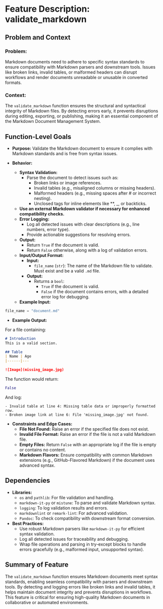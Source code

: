 # Feature Description: validate_markdown

## Problem and Context

### Problem:
Markdown documents need to adhere to specific syntax standards to ensure compatibility with Markdown parsers and downstream tools. Issues like broken links, invalid tables, or malformed headers can disrupt workflows and render documents unreadable or unusable in converted formats.

### Context:
The ```validate_markdown``` function ensures the structural and syntactical integrity of Markdown files. By detecting errors early, it prevents disruptions during editing, exporting, or publishing, making it an essential component of the Markdown Document Management System.

## Function-Level Goals

- **Purpose:**
Validate the Markdown document to ensure it complies with Markdown standards and is free from syntax issues.

- **Behavior:**
  - **Syntax Validation:**
    - Parse the document to detect issues such as:
      - Broken links or image references.
      - Invalid tables (e.g., misaligned columns or missing headers).
      - Malformed headers (e.g., missing spaces after # or incorrect nesting).
      - Unclosed tags for inline elements like **, _, or backticks.
  - **Use an external Markdown validator if necessary for enhanced compatibility checks.**
  - **Error Logging:**
    - Log all detected issues with clear descriptions (e.g., line numbers, error type).
    - Provide actionable suggestions for resolving errors.
  - **Output:**
    - Return ```True``` if the document is valid.
    - Return ```False``` otherwise, along with a log of validation errors.
  - **Input/Output Format:**
    - **Input:**
      - ```file_name``` (```str```): The name of the Markdown file to validate. Must exist and be a valid ```.md``` file.
    - **Output:**
      - Returns a ```bool```:
        - ```True``` if the document is valid.
        - ```False``` if the document contains errors, with a detailed error log for debugging.
  - **Example Input:**

```python
file_name = "document.md"
```

- **Example Output:**

For a file containing:

```markdown
# Introduction
This is a valid section.

## Table
| Name | Age
|------|---

![Image](missing_image.jpg)
```

The function would return:

```python
False
```

And log:

```
- Invalid table at line 4: Missing table data or improperly formatted row.
- Broken image link at line 6: File 'missing_image.jpg' not found.
```

- **Constraints and Edge Cases:**
  - **File Not Found:** Raise an error if the specified file does not exist.
  - **Invalid File Format:** Raise an error if the file is not a valid Markdown file.
  - **Empty Files:** Return ```False``` with an appropriate log if the file is empty or contains no content.
  - **Markdown Flavors:** Ensure compatibility with common Markdown extensions (e.g., GitHub-Flavored Markdown) if the document uses advanced syntax.

## Dependencies

- **Libraries:**
  - ```os``` and ```pathlib```: For file validation and handling.
  - ```markdown-it-py``` or ```mistune```: To parse and validate Markdown syntax.
  - ```logging```: To log validation results and errors.
  - ```markdownlint``` or ```remark-lint```: For advanced validation.
  - ```Pandoc```: To check compatibility with downstream format conversion.
- **Best Practices:**
  - Use robust Markdown parsers like ```markdown-it-py``` for efficient syntax validation.
  - Log all detected issues for traceability and debugging.
  - Wrap file operations and parsing in try-except blocks to handle errors gracefully (e.g., malformed input, unsupported syntax).

## Summary of Feature

The ```validate_markdown``` function ensures Markdown documents meet syntax standards, enabling seamless compatibility with parsers and downstream tools. By detecting and logging errors like broken links and invalid tables, it helps maintain document integrity and prevents disruptions in workflows. This feature is critical for ensuring high-quality Markdown documents in collaborative or automated environments.